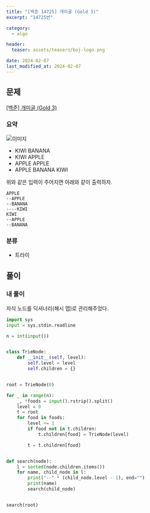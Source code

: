 ```yaml
---
title: "[백준 14725] 개미굴 (Gold 3)"
excerpt: "14725번"

category:
  - algo

header:
  teaser: assets/teasers/boj-logo.png

date: 2024-02-07
last_modified_at: 2024-02-07
---
```


## 문제

[[백준] 개미굴 (Gold 3)](https://www.acmicpc.net/problem/14725)

### 요약

![이미지](https://onlinejudgeimages.s3-ap-northeast-1.amazonaws.com/problem/14725/1.png)

- KIWI BANANA
- KIWI APPLE
- APPLE APPLE
- APPLE BANANA KIWI

위와 같은 입력이 주어지면 아래와 같이 출력하자.

```text
APPLE
--APPLE
--BANANA
----KIWI
KIWI
--APPLE
--BANANA
```

### 분류

- 트라이

## 풀이

### 내 풀이

자식 노드를 딕셔너리(해시 맵)로 관리해주었다.

```python
import sys
input = sys.stdin.readline

n = int(input())


class TrieNode:
    def __init__(self, level):
        self.level = level
        self.children = {}


root = TrieNode(0)

for _ in range(n):
    _, *foods = input().rstrip().split()
    level = 0
    t = root
    for food in foods:
        level += 1
        if food not in t.children:
            t.children[food] = TrieNode(level)

        t = t.children[food]


def search(node):
    l = sorted(node.children.items())
    for name, child_node in l:
        print("--" * (child_node.level - 1), end="")
        print(name)
        search(child_node)


search(root)
```
